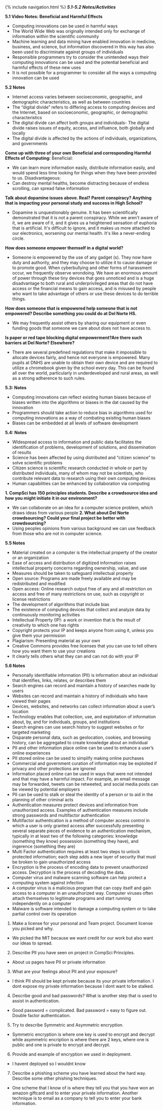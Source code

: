 {% include navigation.html %} 
**_5.1-5.2 Notes/Activities_**

**5.1 Video Notes: Beneficial and Harmful Effects**
* Computing innovations can be used in harmful ways
* The World Wide Web was originally intended only for exchange of information within the scientific community
* Machine learning and data mining have enabled innovation in medicine, business, and science, but information discovered in this way has also been used to discriminate against groups of individuals
* Responsible programmers try to consider the unintended ways their computing innovations can be used and the potential beneficial and harmful
effects of these new uses
* It is not possible for a programmer to consider all the ways a computing innovation can be used

**5.2 Notes**
* Internet access varies between socioeconomic, geographic, and demographic characteristics, as well as between countries
* The “digital divide” refers to differing access to computing devices and the Internet, based on socioeconomic, geographic, or demographic
characteristics
* The digital divide can affect both groups and individuals- The digital divide raises issues of equity, access, and influence,
both globally and locally
* The digital divide is affected by the actions of individuals, organizations, and governments 

**Come up with three of your own Beneficial and corresponding Harmful Effects of Computing:**
Beneficial:
* We can learn more information easily, distribute information easily, and would spend less time looking for things when they have been provided to us. 
Disadvantageous:
* Can destroy mental healths, become distracting because of endless scrolling, can spread false information 

**Talk about dopamine issues above. Real? Parent conspiracy? Anything that is impacting your personal study and success in High School?**
* Dopamine is unquestionably genuine. It has been scientifically demonstrated that it is not a parent
conspiracy. While we aren't aware of it, we are aware of it, and it gives us a heightened sensation of euphoria that is artificial. It's difficult to ignore, and it makes us more attached to our electronics, worsening our mental health. It's like a never-ending circle. 

**How does someone empower themself in a digital world?**
* Someone is empowered by the use of any gadget (s). They now have duty and authority, and they may choose to utilize
it to cause damage or to promote good. When cyberbullying and other forms of harassment occur, we frequently observe wrondoing. We have an enormous amount of power through these tiny devices that goes unnoticed and is a huge disadvantage to both rural and underprivileged areas that do not have access or the financial means to gain access, and is misused by people who want to take advantage of others or use these devices to do terrible things.

**How does someone that is empowered help someone that is not empowered? Describe something you could do at Del Norte HS.**
* We may frequently assist others by sharing our equipment or even funding goods that someone we care about does not have access to. 

**Is paper or red tape blocking digital empowerment?Are there such barriers at Del Norte? Elsewhere?**
* There are several predefined regulations that make it impossible to allocate devices fairly, and hence not everyone is empowered. Many pupils at DNHS are unable to obtain their own device and are required to utilize a chromebook given by the school every day. This can be found all over the world, particularly in underdeveloped and rural areas, as well as a strong adherence to such rules. 


**5.3: Notes**
* Computing innovations can reflect existing human biases because of biases written into the algorithms or biases in the dat caused by the innovation
* Programmers should take action to reduce bias in algorithms used for computing innovations as a way of combating existing human biases
* Biases can be embedded at all levels of software development


**5.4: Notes**
* WIdespread access to information and public data facilitates the identification of problems, development of solutions, and dissemination of results
* Science has been affected by using distributed and “citizen science” to solve scientific problems
* Citizen science is scientific research conducted in whole or part by distributed individuals, many of whom may not be scientists, who contribute relevant data to research using their own computing devices
* Human capabilities can be enhanced by collaboration via computing


**1. CompSci has 150 principles students. Describe a crowdsource idea and how you might initiate it in our environment?**
* We can collaborate on an idea for a computer science problem, which draws ideas from various people 
**2. What about Del Norte crowdsourcing? Could your final project be better with crowdsourcing?**
* Using peoples opinions from various background we can use feedback from those who are not in computer science. 

**5.5 Notes**
* Material created on a computer is the intellectual property of the creator or an organization
* Ease of access and distribution of digitized information raises intellectual property concerns regarding ownership, value, and use
* Measures should be taken to safeguard intellectual property
* Open source: Programs are made freely available and may be redistributed and modified
* Open access: Online research output free of any and all restriction on access and free of many restrictions on use, such as copyright or license restrictions
* The development of algorithms that include bias
* The existence of computing devices that collect and analyze data by continuously monitoring activities
* Intellectual Property (IP): a work or invention that is the result of creativity to which one has rights
* Copyright protects your IP and keeps anyone from using it, unless you give them your permission
* Plagiarism: Presenting material as your own
* Creative Commons provides free licenses that you can use to tell others how you want them to use your creations
* It clearly tells others what they can and can not do with your IP

**5.6 Notes**
* Personally identifiable information (PII) is information about an individual that identifies, links, relates, or describes them
* Search engines can record and maintain a history of searches made by users
* Websites can record and maintain a history of individuals who have viewed their pages
* Devices, websites, and networks can collect information about a user’s location
* Technology enables that collection, use, and exploitation of information about, by, and for individuals, groups, and institutions
* Search engines can use search history to suggest websites or for targeted marketing
* Disparate personal data, such as geolocation, cookies, and browsing history, can be aggregated to create knowledge about an individual
* PII and other information place online can be used to enhance a user’s online experiences
* PII stored online can be used to simplify making online purchases
* Commercial and government curation of information may be exploited if privacy and other protections are ignored
* Information placed online can be used in ways that were not intended and that may have a harmful impact. For example, an email message may be forwarded, tweets can be retweeted, and social media posts can be viewed by potential employers
* PII can be used to stalk or steal the identity of a person or to aid in the planning of other criminal acts
* Authentication measures protect devices and information from unauthorized access. Examples of authentication measures include strong passwords and multifactor authentication
* Multifactor authentication is a method of computer access control in which a user is only granted access after successfully presenting several separate pieces  of evidence to an authentication mechanism, typically in at least two of the following categories: knowledge (something they know) possession (something they have), and ingerence (something they are)
* Multi Factor authentication requires at least two steps to unlock protected information; each step adds a new layer of security that must be broken to gain unauthorized access
* Encryption is the process of encoding data to prevent unauthorized access. Decryption is the process of decoding the data.
* Computer virus and malware scanning software can help protect a computing system against infection
* A computer virus is a malicious program that can copy itself and gain access to a computer in an unauthorized way. Computer viruses often attach themselves to legitimate programs and start running independently on a computer
* Malware is software intended to damage a computing system or to take partial control over its operation
1. Make a license for your personal and Team project. Document license you picked and why.
* We picked the MIT because we want credit for our work but also want our ideas to spread. 
2. Describe PII you have seen on project in CompSci Principles.
* About us pages have PII or private information 
3. What are your feelings about PII and your exposure?
* I think PII should be kept private because its your private information. I dont expose my private information because I dont want to be stalked. 
4. Describe good and bad passwords? What is another step that is used to assist in authentication.
* Good password = complicated. Bad password = easy to figure out. Double factor authentication. 
5. Try to describe Symmetric and Asymmetric encryption.
* Symmetric encryption is where one key is used to encrypt and decrypt while asymmetric encription is where there are 2 keys, where one is public and one is private to encrypt and decrypt. 
6. Provide and example of encryption we used in deployment.
* I havent deployed so I wouldnt know
7. Describe a phishing scheme you have learned about the hard way. Describe some other phishing techniques.
* One scheme that I know of is where they tell you that you have won an amazon giftcard and to enter your private information. Another technique is to email as a company to tell you to enter your bank information. 
